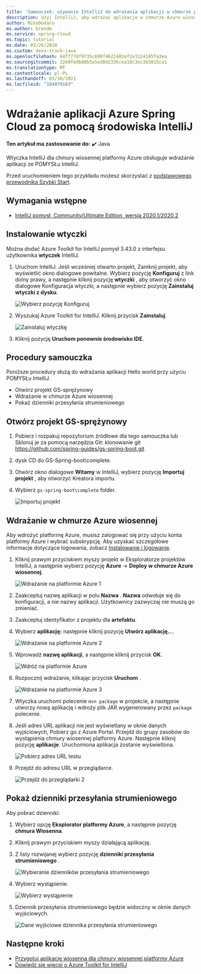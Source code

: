 ```yaml
---
title: 'Samouczek: używanie IntelliJ do wdrażania aplikacji w chmurze platformy Azure'
description: Użyj IntelliJ, aby wdrażać aplikacje w chmurze Azure wiosennej.
author: MikeDodaro
ms.author: brendm
ms.service: spring-cloud
ms.topic: tutorial
ms.date: 03/26/2020
ms.custom: devx-track-java
ms.openlocfilehash: 64ff778f9735c690f4622402ef2e3124185fa3ea
ms.sourcegitcommit: 32e0fedb80b5a5ed0d2336cea18c3ec3b5015ca1
ms.translationtype: MT
ms.contentlocale: pl-PL
ms.lasthandoff: 03/30/2021
ms.locfileid: "104879163"
---
```

# <a name="use-intellij-to-deploy-azure-spring-cloud-applications"></a>Wdrażanie aplikacji Azure Spring Cloud za pomocą środowiska IntelliJ

**Ten artykuł ma zastosowanie do:** ✔️ Java

Wtyczka IntelliJ dla chmury wiosennej platformy Azure obsługuje wdrażanie aplikacji ze POMYSŁu IntelliJ.  

Przed uruchomieniem tego przykładu możesz skorzystać z [podstawowego przewodnika Szybki Start](spring-cloud-quickstart.md).

## <a name="prerequisites"></a>Wymagania wstępne
* [IntelliJ pomysł, Community/Ultimate Edition, wersja 2020.1/2020.2](https://www.jetbrains.com/idea/download/#section=windows)

## <a name="install-the-plug-in"></a>Instalowanie wtyczki
Można dodać Azure Toolkit for IntelliJ pomysł 3.43.0 z interfejsu użytkownika **wtyczek** IntelliJ.

1. Uruchom IntelliJ.  Jeśli wcześniej otwarto projekt, Zamknij projekt, aby wyświetlić okno dialogowe powitalne. Wybierz pozycję **Konfiguruj** z link dolny prawy, a następnie kliknij pozycję **wtyczki** , aby otworzyć okno dialogowe Konfiguracja wtyczki, a następnie wybierz pozycję **Zainstaluj wtyczki z dysku**.

    ![Wybierz pozycję Konfiguruj](media/spring-cloud-intellij-howto/configure-plugin-1.png)

1. Wyszukaj Azure Toolkit for IntelliJ.  Kliknij przycisk **Zainstaluj**.

    ![Zainstaluj wtyczkę](media/spring-cloud-intellij-howto/install-plugin.png)

1. Kliknij pozycję **Uruchom ponownie środowisko IDE**.

## <a name="tutorial-procedures"></a>Procedury samouczka
Poniższe procedury służą do wdrażania aplikacji Hello world przy użyciu POMYSŁu IntelliJ.

* Otwórz projekt GS-sprężynowy
* Wdrażanie w chmurze Azure wiosennej
* Pokaż dzienniki przesyłania strumieniowego

## <a name="open-gs-spring-boot-project"></a>Otwórz projekt GS-sprężynowy

1. Pobierz i rozpakuj repozytorium źródłowe dla tego samouczka lub Sklonuj je za pomocą narzędzia Git: klonowanie git https://github.com/spring-guides/gs-spring-boot.git 
1. dysk CD do GS-Spring-boot\complete.
1. Otwórz okno dialogowe **Witamy** w IntelliJ, wybierz pozycję **Importuj projekt** , aby otworzyć Kreatora importu.
1. Wybierz `gs-spring-boot\complete` folder.

    ![Importuj projekt](media/spring-cloud-intellij-howto/import-project-1.png)

## <a name="deploy-to-azure-spring-cloud"></a>Wdrażanie w chmurze Azure wiosennej
Aby wdrożyć platformę Azure, musisz zalogować się przy użyciu konta platformy Azure i wybrać subskrypcję.  Aby uzyskać szczegółowe informacje dotyczące logowania, zobacz [Instalowanie i logowanie](/azure/developer/java/toolkit-for-intellij/create-hello-world-web-app#installation-and-sign-in).

1. Kliknij prawym przyciskiem myszy projekt w Eksploratorze projektów IntelliJ, a następnie wybierz pozycję **Azure**  ->  **Deploy w chmurze Azure wiosennej**.

    ![Wdrażanie na platformie Azure 1](media/spring-cloud-intellij-howto/deploy-to-azure-1.png)

1. Zaakceptuj nazwę aplikacji w polu **Nazwa** . **Nazwa** odwołuje się do konfiguracji, a nie nazwy aplikacji. Użytkownicy zazwyczaj nie muszą go zmieniać.
1. Zaakceptuj identyfikator z projektu dla **artefaktu**.
1. Wybierz **aplikację:** następnie kliknij pozycję **Utwórz aplikację..**..

    ![Wdrażanie na platformie Azure 2](media/spring-cloud-intellij-howto/deploy-to-azure-2.png)

1. Wprowadź **nazwę aplikacji**, a następnie kliknij przycisk **OK**.

    ![Wdróż na platformie Azure](media/spring-cloud-intellij-howto/deploy-to-azure-2a.png)

1. Rozpocznij wdrażanie, klikając przycisk **Uruchom** . 

    ![Wdrażanie na platformie Azure 3](media/spring-cloud-intellij-howto/deploy-to-azure-3.png)

1. Wtyczka uruchomi polecenie `mvn package` w projekcie, a następnie utworzy nową aplikację i wdroży plik JAR wygenerowany przez `package` polecenie.

1. Jeśli adres URL aplikacji nie jest wyświetlany w oknie danych wyjściowych, Pobierz go z Azure Portal. Przejdź do grupy zasobów do wystąpienia chmury wiosennej platformy Azure.  Następnie kliknij pozycję **aplikacje**.  Uruchomiona aplikacja zostanie wyświetlona.

    ![Pobierz adres URL testu](media/spring-cloud-intellij-howto/get-test-url.png)

1. Przejdź do adresu URL w przeglądarce.

    ![Przejdź do przeglądarki 2](media/spring-cloud-intellij-howto/navigate-in-browser-2.png)

## <a name="show-streaming-logs"></a>Pokaż dzienniki przesyłania strumieniowego
Aby pobrać dzienniki:
1. Wybierz opcję **Eksplorator platformy Azure**, a następnie pozycję **chmura Wiosenna**.
1. Kliknij prawym przyciskiem myszy działającą aplikację.
1. Z listy rozwijanej wybierz pozycję **dzienniki przesyłania strumieniowego** .

    ![Wybieranie dzienników przesyłania strumieniowego](media/spring-cloud-intellij-howto/streaming-logs.png)

1. Wybierz wystąpienie.

    ![Wybierz wystąpienie](media/spring-cloud-intellij-howto/select-instance.png)

1. Dziennik przesyłania strumieniowego będzie widoczny w oknie danych wyjściowych.

    ![Dane wyjściowe dziennika przesyłania strumieniowego](media/spring-cloud-intellij-howto/streaming-log-output.png)

## <a name="next-steps"></a>Następne kroki
* [Przygotuj aplikację wiosenną dla chmury wiosennej platformy Azure](how-to-prepare-app-deployment.md)
* [Dowiedz się więcej o Azure Toolkit for IntelliJ](/azure/developer/java/toolkit-for-intellij/)

